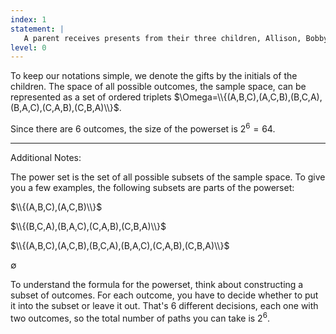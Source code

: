 ```yaml
---
index: 1
statement: |
   A parent receives presents from their three children, Allison, Bobby, and Chelsea. To avoid disputes they open the presents in a random order. Write down a suitable outcome space to represent this situation. Then compute how many events would exist (taking the event space to be the power set).
level: 0
---
```

To keep our notations simple, we denote the gifts by the initials of the children. The space of all possible outcomes, the sample space, can be represented as a set of ordered triplets $\Omega=\\{(A,B,C),(A,C,B),(B,C,A),(B,A,C),(C,A,B),(C,B,A)\\}$.

Since there are 6 outcomes, the size of the powerset is $2^6 = 64$.

---

Additional Notes:

The power set is the set of all possible subsets of the sample space. To give you a few examples, the following subsets are parts of the powerset:

$\\{(A,B,C),(A,C,B)\\}$

$\\{(B,C,A),(B,A,C),(C,A,B),(C,B,A)\\}$

$\\{(A,B,C),(A,C,B),(B,C,A),(B,A,C),(C,A,B),(C,B,A)\\}$

$\emptyset$

To understand the formula for the powerset, think about constructing a subset of outcomes. For each outcome, you have to decide whether to put it into the subset or leave it out. That's 6 different decisions, each one with two outcomes, so the total number of paths you can take is $2^6$.
